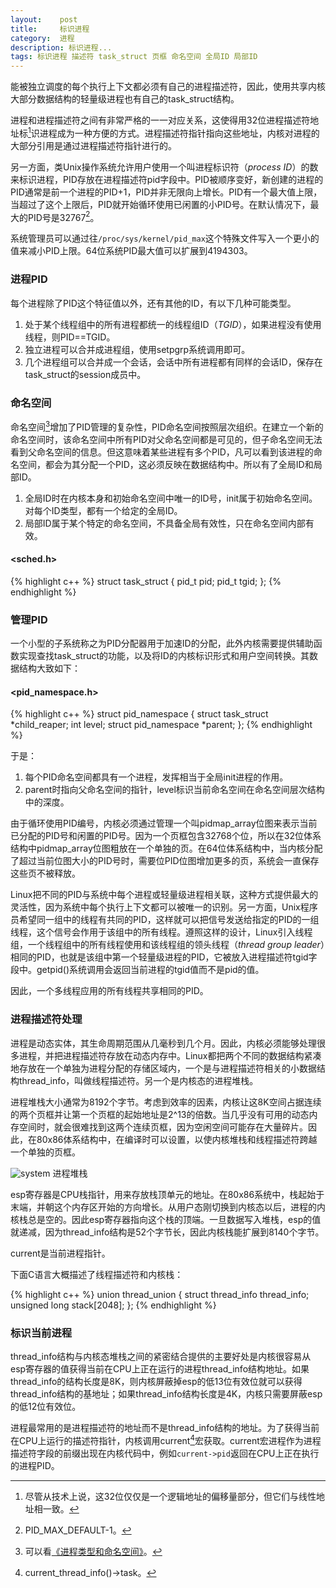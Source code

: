 ```yaml
---
layout:    post
title:     标识进程
category:  进程
description: 标识进程...
tags: 标识进程 描述符 task_struct 页框 命名空间 全局ID 局部ID
---
```

能被独立调度的每个执行上下文都必须有自己的进程描述符，因此，使用共享内核大部分数据结构的轻量级进程也有自己的task_struct结构。

进程和进程描述符之间有非常严格的一一对应关系，这使得用32位进程描述符地址标[^1]识进程成为一种方便的方式。进程描述符指针指向这些地址，内核对进程的大部分引用是通过进程描述符指针进行的。

[^1]: 尽管从技术上说，这32位仅仅是一个逻辑地址的偏移量部分，但它们与线性地址相一致。

另一方面，类Unix操作系统允许用户使用一个叫进程标识符（*process ID*）的数来标识进程，PID存放在进程描述符pid字段中。PID被顺序变好，新创建的进程的PID通常是前一个进程的PID+1，PID并非无限向上增长。PID有一个最大值上限，当超过了这个上限后，PID就开始循环使用已闲置的小PID号。在默认情况下，最大的PID号是32767[^2]。

[^2]: PID_MAX_DEFAULT-1。

系统管理员可以通过往`/proc/sys/kernel/pid_max`这个特殊文件写入一个更小的值来减小PID上限。64位系统PID最大值可以扩展到4194303。

### 进程PID ###

每个进程除了PID这个特征值以外，还有其他的ID，有以下几种可能类型。

1. 处于某个线程组中的所有进程都统一的线程组ID（*TGID*），如果进程没有使用线程，则PID==TGID。
2. 独立进程可以合并成进程组，使用setpgrp系统调用即可。
3. 几个进程组可以合并成一个会话，会话中所有进程都有同样的会话ID，保存在task_struct的session成员中。

### 命名空间 ###

命名空间[^namespace]增加了PID管理的复杂性，PID命名空间按照层次组织。在建立一个新的命名空间时，该命名空间中所有PID对父命名空间都是可见的，但子命名空间无法看到父命名空间的信息。但这意味着某些进程有多个PID，凡可以看到该进程的命名空间，都会为其分配一个PID，这必须反映在数据结构中。所以有了全局ID和局部ID。

[^namespace]: 可以看[《进程类型和命名空间》](/linux-kernel-architecture/2014/04/02/process-type-and-namespace/)。

1. 全局ID时在内核本身和初始命名空间中唯一的ID号，init属于初始命名空间。对每个ID类型，都有一个给定的全局ID。
2. 局部ID属于某个特定的命名空间，不具备全局有效性，只在命名空间内部有效。

#### \<sched.h\> ####

{% highlight c++ %}
struct task_struct {
    pid_t pid;
    pid_t tgid;
};
{% endhighlight %}

### 管理PID ###

一个小型的子系统称之为PID分配器用于加速ID的分配，此外内核需要提供辅助函数实现查找task\_struct的功能，以及将ID的内核标识形式和用户空间转换。其数据结构大致如下：

#### \<pid_namespace.h\> ####

{% highlight c++ %}
struct pid_namespace {
    struct task_struct *child_reaper;
    int level;
    struct pid_namespace *parent;
};
{% endhighlight %}

于是：

1. 每个PID命名空间都具有一个进程，发挥相当于全局init进程的作用。
2. parent时指向父命名空间的指针，level标识当前命名空间在命名空间层次结构中的深度。

由于循环使用PID编号，内核必须通过管理一个叫pidmap\_array位图来表示当前已分配的PID号和闲置的PID号。因为一个页框包含32768个位，所以在32位体系结构中pidmap\_array位图粗放在一个单独的页。在64位体系结构中，当内核分配了超过当前位图大小的PID号时，需要位PID位图增加更多的页，系统会一直保存这些页不被释放。

Linux把不同的PID与系统中每个进程或轻量级进程相关联，这种方式提供最大的灵活性，因为系统中每个执行上下文都可以被唯一的识别。另一方面，Unix程序员希望同一组中的线程有共同的PID，这样就可以把信号发送给指定的PID的一组线程，这个信号会作用于该组中的所有线程。遵照这样的设计，Linux引入线程组，一个线程组中的所有线程使用和该线程组的领头线程（*thread group leader*）相同的PID，也就是该组中第一个轻量级进程的PID，它被放入进程描述符tgid字段中。getpid()系统调用会返回当前进程的tgid值而不是pid的值。

因此，一个多线程应用的所有线程共享相同的PID。

### 进程描述符处理 ###

进程是动态实体，其生命周期范围从几毫秒到几个月。因此，内核必须能够处理很多进程，并把进程描述符存放在动态内存中。Linux都把两个不同的数据结构紧凑地存放在一个单独为进程分配的存储区域内，一个是与进程描述符相关的小数据结构thread_info，叫做线程描述符。另一个是内核态的进程堆栈。

进程堆栈大小通常为8192个字节。考虑到效率的因素，内核让这8K空间占据连续的两个页框并让第一个页框的起始地址是2^13的倍数。当几乎没有可用的动态内存空间时，就会很难找到这两个连续页框，因为空闲空间可能存在大量碎片。因此，在80x86体系结构中，在编译时可以设置，以使内核堆栈和线程描述符跨越一个单独的页框。

![system](images/thread_info.png)
进程堆栈

esp寄存器是CPU栈指针，用来存放栈顶单元的地址。在80x86系统中，栈起始于末端，并朝这个内存区开始的方向增长。从用户态刚切换到内核态以后，进程的内核栈总是空的。因此esp寄存器指向这个栈的顶端。一旦数据写入堆栈，esp的值就递减，因为thread_info结构是52个字节长，因此内核栈能扩展到8140个字节。

current是当前进程指针。

下面C语言大概描述了线程描述符和内核栈：

{% highlight c++ %}
union thread_union {
    struct thread_info thread_info;
    unsigned long stack[2048];
};
{% endhighlight %}

### 标识当前进程 ###

thread\_info结构与内核态堆栈之间的紧密结合提供的主要好处是内核很容易从esp寄存器的值获得当前在CPU上正在运行的进程thread\_info结构地址。如果thread\_info的结构长度是8K，则内核屏蔽掉esp的低13位有效位就可以获得thread\_info结构的基地址；如果thread\_info结构长度是4K，内核只需要屏蔽esp的低12位有效位。

进程最常用的是进程描述符的地址而不是thread_info结构的地址。为了获得当前在CPU上运行的描述符指针，内核调用current[^3]宏获取。current宏进程作为进程描述符字段的前缀出现在内核代码中，例如`current->pid`返回在CPU上正在执行的进程PID。

[^3]: current_thread_info()->task。
